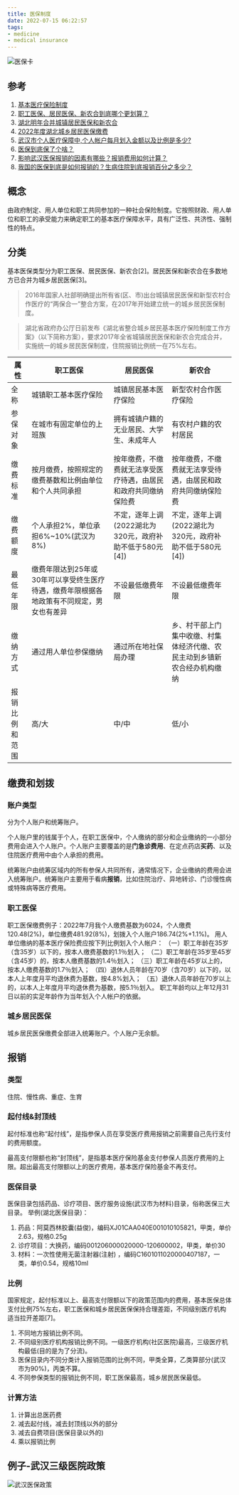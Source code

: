 ```yaml
---
title: 医保制度
date: 2022-07-15 06:22:57
tags:
- medicine
- medical insurance
---
```

![医保卡](/images/yibaoka.webp)
## 参考
1. [基本医疗保险制度](https://baike.baidu.com/item/%E5%9F%BA%E6%9C%AC%E5%8C%BB%E7%96%97%E4%BF%9D%E9%99%A9%E5%88%B6%E5%BA%A6/2490244?fr=aladdin)
2. [职工医保、居民医保、新农合到底哪个更划算？](https://zhuanlan.zhihu.com/p/35214494)
3. [湖北明年合并城镇居民医保和新农合](https://estv.com.cn/ss/163810.htm)
4. [2022年度湖北城乡居民医保缴费](https://baijiahao.baidu.com/s?id=1709519699092058591&wfr=spider&for=pc)
5. [武汉市个人医疗保障中,个人帐户每月划入金额以及比例是多少?](https://www.t027.com/minsheng/show-24393.html)
6. [医保到底保了个啥？](https://www.zhihu.com/question/39361653/answer/1453749511)
7. [影响武汉医保报销的因素有哪些？报销费用如何计算？](https://www.163.com/dy/article/H75RSMBR0514BKDQ.html)
8. [我国的医保到底是如何报销的？生病住院到底报销百分之多少？](https://www.zhihu.com/question/39361653/answer/1453749511)

## 概念
由政府制定、用人单位和职工共同参加的一种社会保险制度。它按照财政、用人单位和职工的承受能力来确定职工的基本医疗保障水平，具有广泛性、共济性、强制性的特点。

## 分类
基本医保类型分为职工医保、居民医保、新农合[2]。居民医保和新农合在多数地方已合并为城乡居民医保[3]。
> 2016年国家人社部明确提出所有省(区、市)出台城镇居民医保和新型农村合作医疗的“两保合一”整合方案，在2017年开始建立统一的城乡居民医保制度。

> 湖北省政府办公厅日前发布《湖北省整合城乡居民基本医疗保险制度工作方案》（以下简称方案），要求2017年全省城镇居民医保和新农合完成合并，实施统一的城乡居民医保制度，住院报销比例统一在75%左右。

|属性|职工医保|居民医保|新农合|
|-----|-----|-----|-----|
|全称|城镇职工基本医疗保险|城镇居民基本医疗保险|新型农村合作医疗保险|
|参保对象|在城市有固定单位的上班族|拥有城镇户籍的无业居民、大学生、未成年人|有农村户籍的农村居民|
|缴费标准|按月缴费，按照规定的缴费基数和比例由单位和个人共同承担|按年缴费，不缴费就无法享受医疗待遇，由居民和政府共同缴纳保险费|按年缴费，不缴费就无法享受待遇，由居民和政府共同缴纳保险费|
|缴费额度|个人承担2%，单位承担6%~10%(武汉为8%)|不定，逐年上调(2022湖北为320元，政府补助不低于580元[4])|不定，逐年上调(2022湖北为320元，政府补助不低于580元[4])|
|最低年限|缴费年限达到25年或30年可以享受终生医疗待遇，缴费年限根据各地政策有不同规定，男女也有差异|不设最低缴费年限|不设最低缴费年限|
|缴纳方式|通过用人单位参保缴纳|通过所在地社保局办理|乡、村干部上门集中收缴、村集体经济代缴、农民主动到乡镇新农合经办机构缴纳|
|报销比例和范围|高/大|中/中|低/小|


## 缴费和划拨
### 账户类型
分为个人账户和统筹账户。

个人账户里的钱属于个人，在职工医保中，个人缴纳的部分和企业缴纳的一小部分费用会进入个人账户。个人账户主要覆盖的是**门急诊费用**、在定点药店**买药**、以及住院医疗费用中由个人承担的费用。

统筹账户由统筹区域内的所有参保人共同所有，通常情况下，企业缴纳的费用会进入统筹账户。统筹账户主要用于看病**报销**，比如住院治疗、异地转诊、门诊慢性病或特殊病等医疗费用。

### 职工医保
职工医保缴费例子：2022年7月我个人缴费基数为6024，个人缴费120.48(2%)，单位缴费481.92(8%)，划拨入个人账户186.74(2%+1.1%)。
用人单位缴纳的基本医疗保险费应按下列比例划入个人帐户：
（一）职工年龄在35岁（含35岁）以下的，按本人缴费基数的1.1％划入；
（二）职工年龄在35岁至45岁（含45岁）的，按本人缴费基数的1.4％划入；
（三）职工年龄在45岁以上的，按本人缴费基数的1.7％划入；
（四）退休人员年龄在70岁（含70岁）以下的，以本人上年度月平均退休费为基数，按4.8%划入；
（五）退休人员年龄在70岁以上的，以本人上年度月平均退休费为基数，按5.1％划入。
职工年龄均以上年12月31日以前的实足年龄作为当年划入个人帐户的依据。

### 城乡居民医保
城乡居民医保缴费全部进入统筹账户。个人账户无余额。

## 报销
### 类型
住院、慢性病、重症、生育

### 起付线&封顶线
起付标准也称“起付线”，是指参保人员在享受医疗费用报销之前需要自己先行支付的费用额度。

最高支付限额也称“封顶线”，是指基本医疗保险基金支付参保人员医疗费用的上限。超出最高支付限额以上的医疗费用，基本医疗保险基金不再支付。

### 医保目录
医保目录包括药品、诊疗项目、医疗服务设施(武汉市为材料)目录，俗称医保三大目录。
举例(湖北医保目录)：
1. 药品：阿莫西林胶囊(益俊)，编码XJ01CAA040E001010105821，甲类，单价2.63，规格0.25g
2. 诊疗项目：大换药，编码001206000020000-120600002，甲类，单价30
3. 材料：一次性使用无菌注射器(注射)	，编码C1601011020000407187，一类，单价0.54，规格10ml

### 比例
国家规定，起付标准以上、最高支付限额以下的政策范围内的费用，基本医保总体支付比例75%左右，职工医保和城乡居民医保保持合理差距，不同级别医疗机构适当拉开差距[7]。
1. 不同地方报销比例不同。
2. 不同级别医疗机构报销比例不同。一级医疗机构(社区医院)最高，三级医疗机构最低(目的是为了分流)。
3. 医保目录内不同分类计入报销范围的比例不同，甲类全算，乙类算部分(武汉市为90%)，丙类不算。
4. 不同参保类型的报销比例不同，职工医保最高，城乡居民医保最低。

### 计算方法
1. 计算出总医药费
2. 减去起付线，减去封顶线以外的部分
3. 减去自费项目(医保目录以外的)
4. 乘以报销比例

## 例子-武汉三级医院政策
![武汉医保政策](/images/yibaozhengce.jpg)
